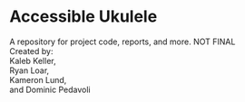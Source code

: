 # Accessible Ukulele
A repository for project code, reports, and more. NOT FINAL   
Created by:  
Kaleb Keller,   
Ryan Loar,  
Kameron Lund,  
and Dominic Pedavoli  
